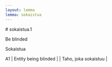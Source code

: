 ```yaml
---
layout: lemma
lemma: sokaistua
---
```


<div class="sense">
# <span class="sensename">sokaistua.1</span>

<span class="description">Be blinded</span>

<span class="description">Sokaistua</span>

A1 | Entity being blinded |   | Taho, joka sokaistuu |  

</div>

